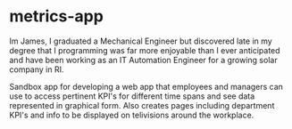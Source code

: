 # metrics-app
Im James, I graduated a Mechanical Engineer but discovered late in my degree that I programming was far more enjoyable than I ever anticipated and have been working as an IT Automation Engineer for a growing solar company in RI.


Sandbox app for developing a web app that employees and managers can use to access pertinent KPI's for different time spans and see data represented in graphical form. Also creates pages including department KPI's and info to be displayed on telivisions around the workplace.
